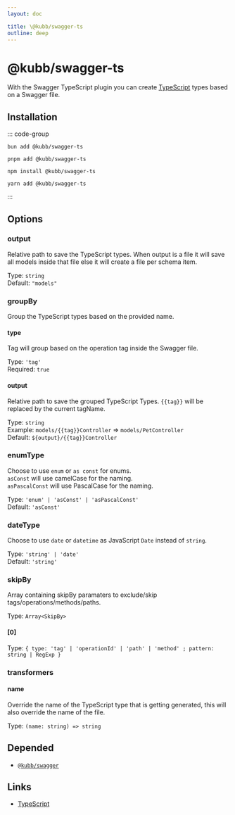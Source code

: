 ```yaml
---
layout: doc

title: \@kubb/swagger-ts
outline: deep
---
```

# @kubb/swagger-ts

With the Swagger TypeScript plugin you can create [TypeScript](https://www.typescriptlang.org/) types based on a Swagger file.

## Installation

::: code-group

```shell [bun <img src="/feature/bun.svg"/>] 
bun add @kubb/swagger-ts
```

```shell [pnpm <img src="/feature/pnpm.svg"/>] 
pnpm add @kubb/swagger-ts
```

```shell [npm <img src="/feature/npm.svg"/>] 
npm install @kubb/swagger-ts
```

```shell [yarn <img src="/feature/yarn.svg"/>] 
yarn add @kubb/swagger-ts
```

:::

## Options

### output
Relative path to save the TypeScript types.
When output is a file it will save all models inside that file else it will create a file per schema item.

Type: `string` <br/>
Default: `"models"`

### groupBy
Group the TypeScript types based on the provided name.

#### type
Tag will group based on the operation tag inside the Swagger file.

Type: `'tag'` <br/>
Required: `true`

#### output
Relative path to save the grouped TypeScript Types.
`{{tag}}` will be replaced by the current tagName.

Type: `string` <br/>
Example: `models/{{tag}}Controller` => `models/PetController` <br/>
Default: `${output}/{{tag}}Controller`

### enumType
Choose to use `enum` or `as const` for enums. <br/>
`asConst` will use camelCase for the naming. <br/>
`asPascalConst` will use PascalCase for the naming.

Type: `'enum' | 'asConst' | 'asPascalConst'` <br/>
Default: `'asConst'`

### dateType
Choose to use `date` or `datetime` as JavaScript `Date` instead of `string`.

Type: `'string' | 'date'` <br/>
Default: `'string'`


### skipBy
Array containing skipBy paramaters to exclude/skip tags/operations/methods/paths.

Type: `Array<SkipBy>` <br/>

#### [0]
Type: `{ type: 'tag' | 'operationId' | 'path' | 'method' ; pattern: string | RegExp }` <br/>

### transformers

#### name
Override the name of the TypeScript type that is getting generated, this will also override the name of the file.

Type: `(name: string) => string` <br/>


## Depended

- [`@kubb/swagger`](/plugins/swagger)

## Links

- [TypeScript](https://www.typescriptlang.org/)